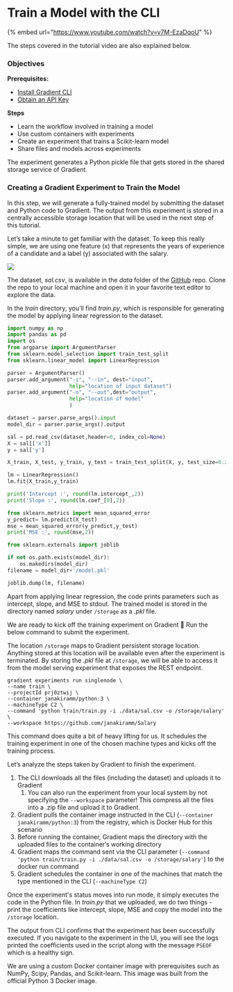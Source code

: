# Train a Model with the CLI

{% embed url="https://www.youtube.com/watch?v=v7M-EzaDqoU" %}

The steps covered in the tutorial video are also explained below.

### Objectives

**Prerequisites:**

* [Install Gradient CLI](../get-started/install-the-cli.md)
* [Obtain an API Key](../get-started/install-the-cli.md#obtaining-an-api-key)

**Steps**

* Learn the workflow involved in training a model
* Use custom containers with experiments
* Create an experiment that trains a Scikit-learn model
* Share files and models across experiments

The experiment generates a Python pickle file that gets stored in the shared storage service of Gradient.

### Creating a Gradient Experiment to Train the Model

In this step, we will generate a fully-trained model by submitting the dataset and Python code to Gradient. The output from this experiment is stored in a centrally accessible storage location that will be used in the next step of this tutorial.

Let’s take a minute to get familiar with the dataset. To keep this really simple, we are using one feature \(x\) that represents the years of experience of a candidate and a label \(y\) associated with the salary.

[![](https://camo.githubusercontent.com/59b528eaff4f097e23b67ee0c6237cdda1048f09/68747470733a2f2f6c68342e676f6f676c6575736572636f6e74656e742e636f6d2f3369745565445841557236736b6f57447445687457466e6c466c785a65786b45684d2d7239756b35346e3261775a6b6663616d5a74725f4941394e43425059413879513963667438552d4179486a4d41536972306b366430652d726b64482d6f4a4174754a49596b777a6f2d486869666c6374666d30674f5a4e4576505646414e6c4f44672d6965)](https://camo.githubusercontent.com/59b528eaff4f097e23b67ee0c6237cdda1048f09/68747470733a2f2f6c68342e676f6f676c6575736572636f6e74656e742e636f6d2f3369745565445841557236736b6f57447445687457466e6c466c785a65786b45684d2d7239756b35346e3261775a6b6663616d5a74725f4941394e43425059413879513963667438552d4179486a4d41536972306b366430652d726b64482d6f4a4174754a49596b777a6f2d486869666c6374666d30674f5a4e4576505646414e6c4f44672d6965)

The dataset, _sal.csv_, is available in the _data_ folder of the [GitHub](https://github.com/janakiramm/Salary) repo. Clone the repo to your local machine and open it in your favorite text editor to explore the data.

In the _train_ directory, you’ll find _train.py_, which is responsible for generating the model by applying linear regression to the dataset.

```python
import numpy as np
import pandas as pd
import os
from argparse import ArgumentParser
from sklearn.model_selection import train_test_split
from sklearn.linear_model import LinearRegression

parser = ArgumentParser()
parser.add_argument("-i", "--in", dest="input",
                    help="location of input dataset")
parser.add_argument("-o", "--out",dest="output",
                    help="location of model"
                    )

dataset = parser.parse_args().input
model_dir = parser.parse_args().output

sal = pd.read_csv(dataset,header=0, index_col=None)
X = sal[['x']]
y = sal['y']

X_train, X_test, y_train, y_test = train_test_split(X, y, test_size=0.25, random_state=10)

lm = LinearRegression() 
lm.fit(X_train,y_train) 

print('Intercept :', round(lm.intercept_,2))
print('Slope :', round(lm.coef_[0],2))

from sklearn.metrics import mean_squared_error
y_predict= lm.predict(X_test)
mse = mean_squared_error(y_predict,y_test)
print('MSE :', round(mse,2))

from sklearn.externals import joblib

if not os.path.exists(model_dir):
    os.makedirs(model_dir)
filename = model_dir+'/model.pkl'

joblib.dump(lm, filename)
```

Apart from applying linear regression, the code prints parameters such as intercept, slope, and MSE to stdout. The trained model is stored in the directory named _salary_ under `/storage` as a _.pkl_ file.

We are ready to kick off the training experiment on Gradient 🚀 Run the below command to submit the experiment.

The location `/storage` maps to Gradient persistent storage location. Anything stored at this location will be available even after the experiment is terminated. By storing the _.pkl_ file at `/storage`, we will be able to access it from the model serving experiment that exposes the REST endpoint.

```text
gradient experiments run singlenode \
--name train \
--projectId prj0ztwij \
--container janakiramm/python:3 \
--machineType C2 \
--command 'python train/train.py -i ./data/sal.csv -o /storage/salary' \
--workspace https://github.com/janakiramm/Salary
```

This command does quite a bit of heavy lifting for us. It schedules the training experiment in one of the chosen machine types and kicks off the training process.

Let’s analyze the steps taken by Gradient to finish the experiment.

1. The CLI downloads all the files \(including the dataset\) and uploads it to Gradient
   1. You can also run the experiment from your local system by not specifying the `--workspace` parameter! This compress all the files into a .zip file and upload it to Gradient.
2. Gradient pulls the container image instructed in the CLI \(`--container janakiramm/python:3`\) from the registry, which is Docker Hub for this scenario
3. Before running the container, Gradient maps the directory with the uploaded files to the container’s working directory
4. Gradient maps the command sent via the CLI parameter \(`--command 'python train/train.py -i ./data/sal.csv -o /storage/salary'`\) to the docker run command
5. Gradient schedules the container in one of the machines that match the type mentioned in the CLI \(`--machineType C2`\)

Once the experiment's status moves into run mode, it simply executes the code in the Python file. In _train.py_ that we uploaded, we do two things - print the coefficients like intercept, slope, MSE and copy the model into the `/storage` location.

The output from CLI confirms that the experiment has been successfully executed. If you navigate to the experiment in the UI, you will see the logs printed the coefficients used in the script along with the message `PSEOF` which is a healthy sign.

We are using a custom Docker container image with prerequisites such as NumPy, Scipy, Pandas, and Scikit-learn. This image was built from the official Python 3 Docker image.

